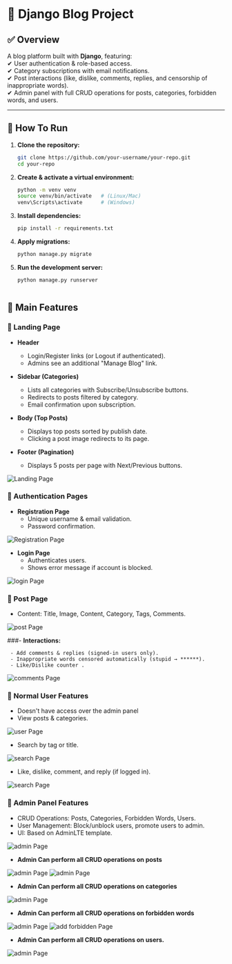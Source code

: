 # 📌 Django Blog Project

## ✅ Overview
A blog platform built with **Django**, featuring:  
✔ User authentication & role-based access.  
✔ Category subscriptions with email notifications.  
✔ Post interactions (like, dislike, comments, replies, and censorship of inappropriate words).  
✔ Admin panel with full CRUD operations for posts, categories, forbidden words, and users.

---

## 🔹 How To Run

1. **Clone the repository:**
   ```bash
   git clone https://github.com/your-username/your-repo.git
   cd your-repo
2. **Create & activate a virtual environment:**
   ```bash
   python -m venv venv
   source venv/bin/activate   # (Linux/Mac)
   venv\Scripts\activate      # (Windows)

3. **Install dependencies:**
   ```bash
   pip install -r requirements.txt

4. **Apply migrations:**
   ```bash
   python manage.py migrate

5. **Run the development server:**
   ```bash
   python manage.py runserver



## 🚀 Main Features

### 🔹 Landing Page

 - **Header**
     - Login/Register links (or Logout if authenticated).
     - Admins see an additional "Manage Blog" link.


 - **Sidebar (Categories)**
     - Lists all categories with Subscribe/Unsubscribe buttons.
     - Redirects to posts filtered by category.
     - Email confirmation upon subscription.


 - **Body (Top Posts)**
     - Displays top posts sorted by publish date.
     - Clicking a post image redirects to its page.


 - **Footer (Pagination)**
     - Displays 5 posts per page with Next/Previous buttons.

![Landing Page](Blog_Screenshots/home.jpeg)



### 🔹 Authentication Pages

- **Registration Page**
  - Unique username & email validation.
  - Password confirmation.

![Registration Page](Blog_Screenshots/register.png)


- **Login Page**
  - Authenticates users.
  - Shows error message if account is blocked.

![login Page](Blog_Screenshots/login.png)



### 🔹 Post Page


 - Content: Title, Image, Content, Category, Tags, Comments.

   
![post Page](Blog_Screenshots/post.png)


 ###- **Interactions:**

     - Add comments & replies (signed-in users only).
     - Inappropriate words censored automatically (stupid → ******).
     - Like/Dislike counter .

![comments Page](Blog_Screenshots/comments.png)




### 🔹 Normal User Features

  - Doesn't have access over the admin panel
  - View posts & categories.

![user Page](Blog_Screenshots/normal_user.png)


 - Search by tag or title.

![search Page](Blog_Screenshots/search.png)


 - Like, dislike, comment, and reply (if logged in).

![search Page](Blog_Screenshots/logout_comment.png)
    


### 🔹 Admin Panel Features

  - CRUD Operations: Posts, Categories, Forbidden Words, Users.
  - User Management: Block/unblock users, promote users to admin.
  - UI: Based on AdminLTE template.

![admin Page](Blog_Screenshots/admin_panel.png)


 - **Admin Can perform all CRUD operations on posts**
   
  ![admin Page](Blog_Screenshots/crud_users.png)
  ![admin Page](Blog_Screenshots/create_post.jpeg)
 -  **Admin Can perform all CRUD operations on categories**
   
  ![admin Page](Blog_Screenshots/crud_categories.png)
 -  **Admin Can perform all CRUD operations on forbidden words**
   
   ![admin Page](Blog_Screenshots/forbidden_list.jpeg)
   ![add forbidden Page](Blog_Screenshots/add_forbidden.png)
 -  **Admin Can perform all CRUD operations on users.**
   
   ![admin Page](Blog_Screenshots/crud_users.png)
 

